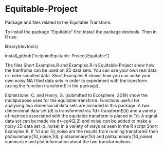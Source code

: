 # Equitable-Project
Package and files related to the Equitable Transform.

To install the package "Equitable" first install the package devtools. Then in R use:

library(devtools)

install_github("celphin/Equitable-Project/Equitable")

The files Short Examples.R  and Examples.R in Equitable-Project show how the tranfroma can be used on 2D data sets. You can use your own real data or make simulted data. Short Examples.R shows how you can make your own noisy NA filled data sets in order to experiment with the transform (using the function transformE in the package).

Elphinstone, C. and Henry, G. (submitted to Ecosphere, 2019) show the multipurpose uses for the equitable transform. Functions useful for analysing two dimensional data sets are included in this package. A two dimensional data set (d) is transformed via Td<-transformE(d) and a variety of matrices associated with the equitable transform is placed in Td. A signal data set can be made via d<-eg4(2,2) and noise can be added to make a noisy 2D data set (d_noise) in a variety of ways as seen in the R script Short Examples.R. If Td and Td_noise are the results from running transformE then plotsummary(Td_noise,Td), plotsummary(Td) and plotsummary(Td_noise) summarize and plot information about the two transformations. 
